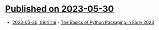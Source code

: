 # [Published on 2023-05-30](index.md)

* [2023-05-30, 09:41:19](https://lobste.rs/s/vrryky/basics_python_packaging_early_2023) - [The Basics of Python Packaging in Early 2023](https://drivendata.co/blog/python-packaging-2023)

